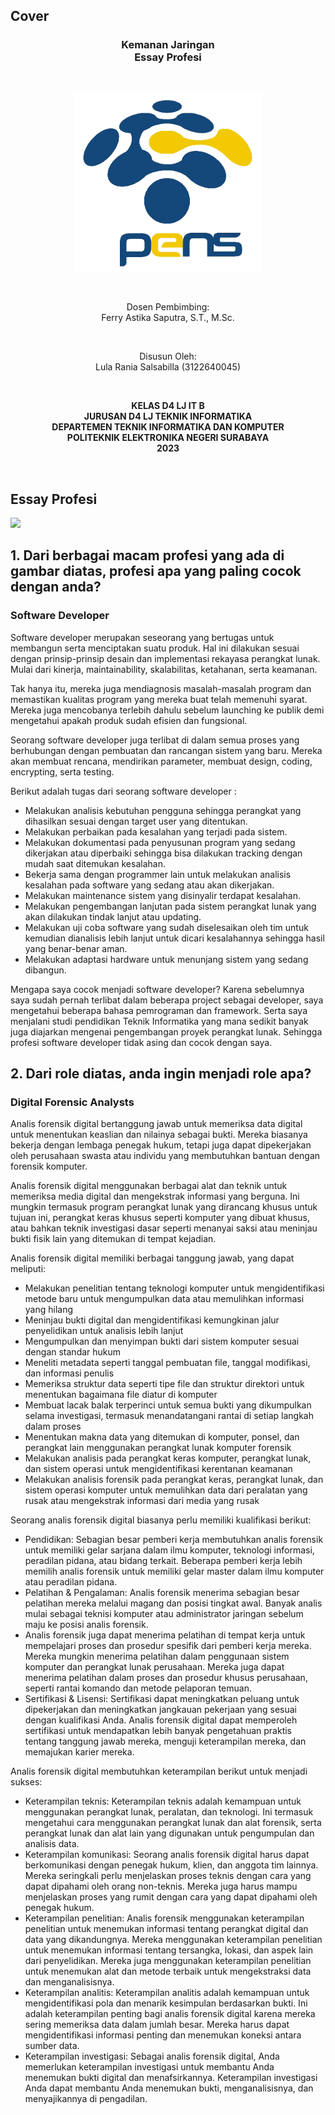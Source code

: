 ## Cover

<h3 align="center">
    <b>Kemanan Jaringan</b><br>
    Essay Profesi
</h3>
<br>
<p align="center">
  <img src="../../public/logo_pens.png" alt="Size Limit CLI" width="300">
</p>
<br>
<p align="center">
    Dosen Pembimbing:<br>
    Ferry Astika Saputra, S.T., M.Sc.
</p>
<br>
<p align="center">
    Disusun Oleh:<br>
    Lula Rania Salsabilla (3122640045)
</p>
<br>
<p align="center">
    <b>
        KELAS D4 LJ IT B <br>
        JURUSAN D4 LJ TEKNIK INFORMATIKA <br>
        DEPARTEMEN TEKNIK INFORMATIKA DAN KOMPUTER <br> 
        POLITEKNIK ELEKTRONIKA NEGERI SURABAYA <br>
        2023
    </b>
</p>
<br>

## Essay Profesi

![](media/image1.png)

## 1. Dari berbagai macam profesi yang ada di gambar diatas, profesi apa yang paling cocok dengan anda?

### Software Developer
Software developer merupakan seseorang yang bertugas untuk membangun serta menciptakan suatu produk. Hal ini dilakukan sesuai dengan prinsip-prinsip desain dan implementasi rekayasa perangkat lunak. Mulai dari kinerja, maintainability, skalabilitas, ketahanan, serta keamanan.

Tak hanya itu, mereka juga mendiagnosis masalah-masalah program dan memastikan kualitas program yang mereka buat telah memenuhi syarat. Mereka juga mencobanya terlebih dahulu sebelum launching ke publik demi mengetahui apakah produk sudah efisien dan fungsional.

Seorang software developer juga terlibat di dalam semua proses yang berhubungan dengan pembuatan dan rancangan sistem yang baru. Mereka akan membuat rencana, mendirikan parameter, membuat design, coding, encrypting, serta testing.

Berikut adalah tugas dari seorang software developer :
- Melakukan analisis kebutuhan pengguna sehingga perangkat yang dihasilkan sesuai dengan target user yang ditentukan.
- Melakukan perbaikan pada kesalahan yang terjadi pada sistem.
- Melakukan dokumentasi pada penyusunan program yang sedang dikerjakan atau diperbaiki sehingga bisa dilakukan tracking dengan mudah saat ditemukan kesalahan.
- Bekerja sama dengan programmer lain untuk melakukan analisis kesalahan pada software yang sedang atau akan dikerjakan.
- Melakukan maintenance sistem yang disinyalir terdapat kesalahan.
- Melakukan pengembangan lanjutan pada sistem perangkat lunak yang akan dilakukan tindak lanjut atau updating.
- Melakukan uji coba software yang sudah diselesaikan oleh tim untuk kemudian dianalisis lebih lanjut untuk dicari kesalahannya sehingga hasil yang benar-benar aman.
- Melakukan adaptasi hardware untuk menunjang sistem yang sedang dibangun.

Mengapa saya cocok menjadi software developer?
Karena sebelumnya saya sudah pernah terlibat dalam beberapa project sebagai developer, saya mengetahui beberapa bahasa pemrograman dan framework. Serta saya menjalani studi pendidikan Teknik Informatika yang mana sedikit banyak juga diajarkan mengenai pengembangan proyek perangkat lunak. Sehingga profesi software developer tidak asing dan cocok dengan saya.


## 2. Dari role diatas, anda ingin menjadi role apa?
### Digital Forensic Analysts
Analis forensik digital bertanggung jawab untuk memeriksa data digital untuk menentukan keaslian dan nilainya sebagai bukti. Mereka biasanya bekerja dengan lembaga penegak hukum, tetapi juga dapat dipekerjakan oleh perusahaan swasta atau individu yang membutuhkan bantuan dengan forensik komputer.

Analis forensik digital menggunakan berbagai alat dan teknik untuk memeriksa media digital dan mengekstrak informasi yang berguna. Ini mungkin termasuk program perangkat lunak yang dirancang khusus untuk tujuan ini, perangkat keras khusus seperti komputer yang dibuat khusus, atau bahkan teknik investigasi dasar seperti menanyai saksi atau meninjau bukti fisik lain yang ditemukan di tempat kejadian.

Analis forensik digital memiliki berbagai tanggung jawab, yang dapat meliputi:

- Melakukan penelitian tentang teknologi komputer untuk mengidentifikasi metode baru untuk mengumpulkan data atau memulihkan informasi yang hilang
- Meninjau bukti digital dan mengidentifikasi kemungkinan jalur penyelidikan untuk analisis lebih lanjut
- Mengumpulkan dan menyimpan bukti dari sistem komputer sesuai dengan standar hukum
- Meneliti metadata seperti tanggal pembuatan file, tanggal modifikasi, dan informasi penulis
- Memeriksa struktur data seperti tipe file dan struktur direktori untuk menentukan bagaimana file diatur di komputer
- Membuat lacak balak terperinci untuk semua bukti yang dikumpulkan selama investigasi, termasuk menandatangani rantai di setiap langkah dalam proses
- Menentukan makna data yang ditemukan di komputer, ponsel, dan perangkat lain menggunakan perangkat lunak komputer forensik
- Melakukan analisis pada perangkat keras komputer, perangkat lunak, dan sistem operasi untuk mengidentifikasi kerentanan keamanan
- Melakukan analisis forensik pada perangkat keras, perangkat lunak, dan sistem operasi komputer untuk memulihkan data dari peralatan yang rusak atau mengekstrak informasi dari media yang rusak

Seorang analis forensik digital biasanya perlu memiliki kualifikasi berikut:

- Pendidikan: Sebagian besar pemberi kerja membutuhkan analis forensik untuk memiliki gelar sarjana dalam ilmu komputer, teknologi informasi, peradilan pidana, atau bidang terkait. Beberapa pemberi kerja lebih memilih analis forensik untuk memiliki gelar master dalam ilmu komputer atau peradilan pidana.
- Pelatihan & Pengalaman: Analis forensik menerima sebagian besar pelatihan mereka melalui magang dan posisi tingkat awal. Banyak analis mulai sebagai teknisi komputer atau administrator jaringan sebelum maju ke posisi analis forensik.
- Analis forensik juga dapat menerima pelatihan di tempat kerja untuk mempelajari proses dan prosedur spesifik dari pemberi kerja mereka. Mereka mungkin menerima pelatihan dalam penggunaan sistem komputer dan perangkat lunak perusahaan. Mereka juga dapat menerima pelatihan dalam proses dan prosedur khusus perusahaan, seperti rantai komando dan metode pelaporan temuan.
- Sertifikasi & Lisensi: Sertifikasi dapat meningkatkan peluang untuk dipekerjakan dan meningkatkan jangkauan pekerjaan yang sesuai dengan kualifikasi Anda. Analis forensik digital dapat memperoleh sertifikasi untuk mendapatkan lebih banyak pengetahuan praktis tentang tanggung jawab mereka, menguji keterampilan mereka, dan memajukan karier mereka.

Analis forensik digital membutuhkan keterampilan berikut untuk menjadi sukses:

- Keterampilan teknis: Keterampilan teknis adalah kemampuan untuk menggunakan perangkat lunak, peralatan, dan teknologi. Ini termasuk mengetahui cara menggunakan perangkat lunak dan alat forensik, serta perangkat lunak dan alat lain yang digunakan untuk pengumpulan dan analisis data.
- Keterampilan komunikasi: Seorang analis forensik digital harus dapat berkomunikasi dengan penegak hukum, klien, dan anggota tim lainnya. Mereka seringkali perlu menjelaskan proses teknis dengan cara yang dapat dipahami oleh orang non-teknis. Mereka juga harus mampu menjelaskan proses yang rumit dengan cara yang dapat dipahami oleh penegak hukum.
- Keterampilan penelitian: Analis forensik menggunakan keterampilan penelitian untuk menemukan informasi tentang perangkat digital dan data yang dikandungnya. Mereka menggunakan keterampilan penelitian untuk menemukan informasi tentang tersangka, lokasi, dan aspek lain dari penyelidikan. Mereka juga menggunakan keterampilan penelitian untuk menemukan alat dan metode terbaik untuk mengekstraksi data dan menganalisisnya.
- Keterampilan analitis: Keterampilan analitis adalah kemampuan untuk mengidentifikasi pola dan menarik kesimpulan berdasarkan bukti. Ini adalah keterampilan penting bagi analis forensik digital karena mereka sering memeriksa data dalam jumlah besar. Mereka harus dapat mengidentifikasi informasi penting dan menemukan koneksi antara sumber data.
- Keterampilan investigasi: Sebagai analis forensik digital, Anda memerlukan keterampilan investigasi untuk membantu Anda menemukan bukti digital dan menafsirkannya. Keterampilan investigasi Anda dapat membantu Anda menemukan bukti, menganalisisnya, dan menyajikannya di pengadilan.